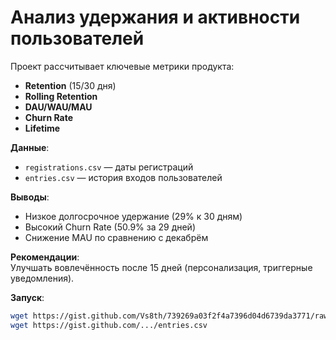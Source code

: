 # **Анализ удержания и активности пользователей**  
Проект рассчитывает ключевые метрики продукта:  
- **Retention** (15/30 дня)  
- **Rolling Retention**  
- **DAU/WAU/MAU**  
- **Churn Rate**  
- **Lifetime**  

**Данные**:  
- `registrations.csv` — даты регистраций  
- `entries.csv` — история входов пользователей  

**Выводы**:  
- Низкое долгосрочное удержание (29% к 30 дням)  
- Высокий Churn Rate (50.9% за 29 дней)  
- Снижение MAU по сравнению с декабрём  

**Рекомендации**:  
Улучшать вовлечённость после 15 дней (персонализация, триггерные уведомления).  

**Запуск**:  
```bash  
wget https://gist.github.com/Vs8th/739269a03f2f4a7396d04d6739da3771/raw/registrations.csv  
wget https://gist.github.com/.../entries.csv  
```
